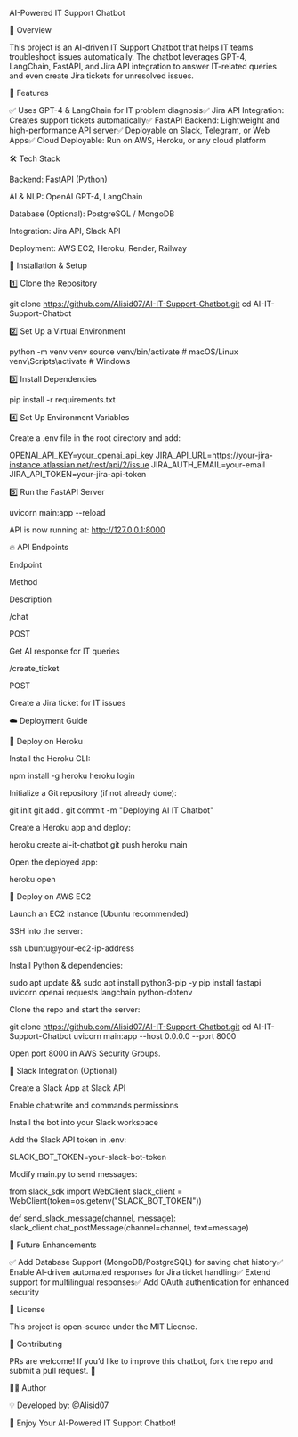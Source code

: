 AI-Powered IT Support Chatbot

🚀 Overview

This project is an AI-driven IT Support Chatbot that helps IT teams troubleshoot issues automatically. The chatbot leverages GPT-4, LangChain, FastAPI, and Jira API integration to answer IT-related queries and even create Jira tickets for unresolved issues.

🔹 Features

✅ Uses GPT-4 & LangChain for IT problem diagnosis✅ Jira API Integration: Creates support tickets automatically✅ FastAPI Backend: Lightweight and high-performance API server✅ Deployable on Slack, Telegram, or Web Apps✅ Cloud Deployable: Run on AWS, Heroku, or any cloud platform

🛠️ Tech Stack

Backend: FastAPI (Python)

AI & NLP: OpenAI GPT-4, LangChain

Database (Optional): PostgreSQL / MongoDB

Integration: Jira API, Slack API

Deployment: AWS EC2, Heroku, Render, Railway

🚀 Installation & Setup

1️⃣ Clone the Repository

git clone https://github.com/Alisid07/AI-IT-Support-Chatbot.git
cd AI-IT-Support-Chatbot

2️⃣ Set Up a Virtual Environment

python -m venv venv
source venv/bin/activate  # macOS/Linux
venv\Scripts\activate  # Windows

3️⃣ Install Dependencies

pip install -r requirements.txt

4️⃣ Set Up Environment Variables

Create a .env file in the root directory and add:

OPENAI_API_KEY=your_openai_api_key
JIRA_API_URL=https://your-jira-instance.atlassian.net/rest/api/2/issue
JIRA_AUTH_EMAIL=your-email
JIRA_API_TOKEN=your-jira-api-token

5️⃣ Run the FastAPI Server

uvicorn main:app --reload

API is now running at: http://127.0.0.1:8000

🔥 API Endpoints

Endpoint

Method

Description

/chat

POST

Get AI response for IT queries

/create_ticket

POST

Create a Jira ticket for IT issues

☁️ Deployment Guide

🔹 Deploy on Heroku

Install the Heroku CLI:

npm install -g heroku
heroku login

Initialize a Git repository (if not already done):

git init
git add .
git commit -m "Deploying AI IT Chatbot"

Create a Heroku app and deploy:

heroku create ai-it-chatbot
git push heroku main

Open the deployed app:

heroku open

🔹 Deploy on AWS EC2

Launch an EC2 instance (Ubuntu recommended)

SSH into the server:

ssh ubuntu@your-ec2-ip-address

Install Python & dependencies:

sudo apt update && sudo apt install python3-pip -y
pip install fastapi uvicorn openai requests langchain python-dotenv

Clone the repo and start the server:

git clone https://github.com/Alisid07/AI-IT-Support-Chatbot.git
cd AI-IT-Support-Chatbot
uvicorn main:app --host 0.0.0.0 --port 8000

Open port 8000 in AWS Security Groups.

💬 Slack Integration (Optional)

Create a Slack App at Slack API

Enable chat:write and commands permissions

Install the bot into your Slack workspace

Add the Slack API token in .env:

SLACK_BOT_TOKEN=your-slack-bot-token

Modify main.py to send messages:

from slack_sdk import WebClient
slack_client = WebClient(token=os.getenv("SLACK_BOT_TOKEN"))

def send_slack_message(channel, message):
    slack_client.chat_postMessage(channel=channel, text=message)

🎯 Future Enhancements

✅ Add Database Support (MongoDB/PostgreSQL) for saving chat history✅ Enable AI-driven automated responses for Jira ticket handling✅ Extend support for multilingual responses✅ Add OAuth authentication for enhanced security

📜 License

This project is open-source under the MIT License.

🙌 Contributing

PRs are welcome! If you’d like to improve this chatbot, fork the repo and submit a pull request. 🚀

👨‍💻 Author

💡 Developed by: @Alisid07

🎉 Enjoy Your AI-Powered IT Support Chatbot! 
